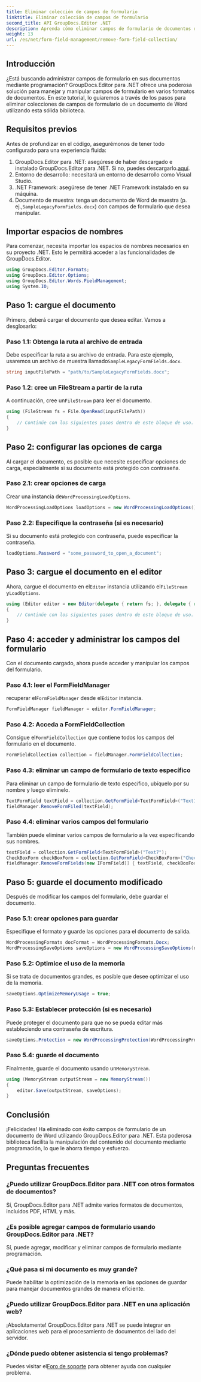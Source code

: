 ```yaml
---
title: Eliminar colección de campos de formulario
linktitle: Eliminar colección de campos de formulario
second_title: API GroupDocs.Editor .NET
description: Aprenda cómo eliminar campos de formulario de documentos de Word usando GroupDocs.Editor para .NET con esta guía paso a paso. Ideal para desarrolladores.
weight: 13
url: /es/net/form-field-management/remove-form-field-collection/
---
```

## Introducción
¿Está buscando administrar campos de formulario en sus documentos mediante programación? GroupDocs.Editor para .NET ofrece una poderosa solución para manejar y manipular campos de formulario en varios formatos de documentos. En este tutorial, lo guiaremos a través de los pasos para eliminar colecciones de campos de formulario de un documento de Word utilizando esta sólida biblioteca. 
## Requisitos previos
Antes de profundizar en el código, asegurémonos de tener todo configurado para una experiencia fluida:
1. GroupDocs.Editor para .NET: asegúrese de haber descargado e instalado GroupDocs.Editor para .NET. Si no, puedes descargarlo.[aquí](https://releases.groupdocs.com/editor/net/).
2. Entorno de desarrollo: necesitará un entorno de desarrollo como Visual Studio.
3. .NET Framework: asegúrese de tener .NET Framework instalado en su máquina.
4.  Documento de muestra: tenga un documento de Word de muestra (p. ej.,`SampleLegacyFormFields.docx`) con campos de formulario que desea manipular.

## Importar espacios de nombres
Para comenzar, necesita importar los espacios de nombres necesarios en su proyecto .NET. Esto le permitirá acceder a las funcionalidades de GroupDocs.Editor.
```csharp
using GroupDocs.Editor.Formats;
using GroupDocs.Editor.Options;
using GroupDocs.Editor.Words.FieldManagement;
using System.IO;
```
## Paso 1: cargue el documento
Primero, deberá cargar el documento que desea editar. Vamos a desglosarlo:
### Paso 1.1: Obtenga la ruta al archivo de entrada
 Debe especificar la ruta a su archivo de entrada. Para este ejemplo, usaremos un archivo de muestra llamado`SampleLegacyFormFields.docx`.
```csharp
string inputFilePath = "path/to/SampleLegacyFormFields.docx";
```
### Paso 1.2: cree un FileStream a partir de la ruta
 A continuación, cree un`FileStream` para leer el documento.
```csharp
using (FileStream fs = File.OpenRead(inputFilePath))
{
    // Continúe con los siguientes pasos dentro de este bloque de uso.
}
```
## Paso 2: configurar las opciones de carga
Al cargar el documento, es posible que necesite especificar opciones de carga, especialmente si su documento está protegido con contraseña.
### Paso 2.1: crear opciones de carga
 Crear una instancia de`WordProcessingLoadOptions`.
```csharp
WordProcessingLoadOptions loadOptions = new WordProcessingLoadOptions();
```
### Paso 2.2: Especifique la contraseña (si es necesario)
Si su documento está protegido con contraseña, puede especificar la contraseña.
```csharp
loadOptions.Password = "some_password_to_open_a_document";
```
## Paso 3: cargue el documento en el editor
 Ahora, cargue el documento en el`Editor` instancia utilizando el`FileStream` y`LoadOptions`.
```csharp
using (Editor editor = new Editor(delegate { return fs; }, delegate { return loadOptions; }))
{
    // Continúe con los siguientes pasos dentro de este bloque de uso.
}
```
## Paso 4: acceder y administrar los campos del formulario
Con el documento cargado, ahora puede acceder y manipular los campos del formulario.
### Paso 4.1: leer el FormFieldManager
 recuperar el`FormFieldManager` desde el`Editor` instancia.
```csharp
FormFieldManager fieldManager = editor.FormFieldManager;
```
### Paso 4.2: Acceda a FormFieldCollection
 Consigue el`FormFieldCollection` que contiene todos los campos del formulario en el documento.
```csharp
FormFieldCollection collection = fieldManager.FormFieldCollection;
```
### Paso 4.3: eliminar un campo de formulario de texto específico
Para eliminar un campo de formulario de texto específico, ubíquelo por su nombre y luego elimínelo.
```csharp
TextFormField textField = collection.GetFormField<TextFormField>("Text1");
fieldManager.RemoveFormFiled(textField);
```
### Paso 4.4: eliminar varios campos del formulario
También puede eliminar varios campos de formulario a la vez especificando sus nombres.
```csharp
textField = collection.GetFormField<TextFormField>("Text7");
CheckBoxForm checkBoxForm = collection.GetFormField<CheckBoxForm>("Check2");
fieldManager.RemoveFormFields(new IFormField[] { textField, checkBoxForm });
```
## Paso 5: guarde el documento modificado
Después de modificar los campos del formulario, debe guardar el documento.
### Paso 5.1: crear opciones para guardar
Especifique el formato y guarde las opciones para el documento de salida.
```csharp
WordProcessingFormats docFormat = WordProcessingFormats.Docx;
WordProcessingSaveOptions saveOptions = new WordProcessingSaveOptions(docFormat);
```
### Paso 5.2: Optimice el uso de la memoria
Si se trata de documentos grandes, es posible que desee optimizar el uso de la memoria.
```csharp
saveOptions.OptimizeMemoryUsage = true;
```
### Paso 5.3: Establecer protección (si es necesario)
Puede proteger el documento para que no se pueda editar más estableciendo una contraseña de escritura.
```csharp
saveOptions.Protection = new WordProcessingProtection(WordProcessingProtectionType.AllowOnlyFormFields, "write_password");
```
### Paso 5.4: guarde el documento
 Finalmente, guarde el documento usando un`MemoryStream`.
```csharp
using (MemoryStream outputStream = new MemoryStream())
{
    editor.Save(outputStream, saveOptions);
}
```

## Conclusión
¡Felicidades! Ha eliminado con éxito campos de formulario de un documento de Word utilizando GroupDocs.Editor para .NET. Esta poderosa biblioteca facilita la manipulación del contenido del documento mediante programación, lo que le ahorra tiempo y esfuerzo.
## Preguntas frecuentes
### ¿Puedo utilizar GroupDocs.Editor para .NET con otros formatos de documentos?
Sí, GroupDocs.Editor para .NET admite varios formatos de documentos, incluidos PDF, HTML y más.
### ¿Es posible agregar campos de formulario usando GroupDocs.Editor para .NET?
Sí, puede agregar, modificar y eliminar campos de formulario mediante programación.
### ¿Qué pasa si mi documento es muy grande?
Puede habilitar la optimización de la memoria en las opciones de guardar para manejar documentos grandes de manera eficiente.
### ¿Puedo utilizar GroupDocs.Editor para .NET en una aplicación web?
¡Absolutamente! GroupDocs.Editor para .NET se puede integrar en aplicaciones web para el procesamiento de documentos del lado del servidor.
### ¿Dónde puedo obtener asistencia si tengo problemas?
 Puedes visitar el[Foro de soporte](https://forum.groupdocs.com/c/editor/20) para obtener ayuda con cualquier problema.